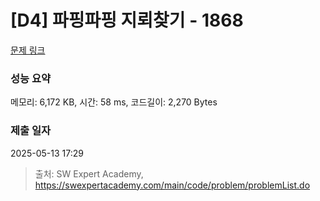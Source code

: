 # [D4] 파핑파핑 지뢰찾기 - 1868 

[문제 링크](https://swexpertacademy.com/main/code/problem/problemDetail.do?contestProbId=AV5LwsHaD1MDFAXc) 

### 성능 요약

메모리: 6,172 KB, 시간: 58 ms, 코드길이: 2,270 Bytes

### 제출 일자

2025-05-13 17:29



> 출처: SW Expert Academy, https://swexpertacademy.com/main/code/problem/problemList.do
